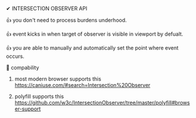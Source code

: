 
✔ INTERSECTION OBSERVER API

👍 you don't need to process burdens underhood.

👍 event kicks in when target of observer is visible in viewport by defualt.

👍 you are able to manually and automatically set the point where event occurs.



🤞 compability

1. most modern browser supports this
https://caniuse.com/#search=Intersection%20Observer

2. polyfill supports this
https://github.com/w3c/IntersectionObserver/tree/master/polyfill#browser-support
